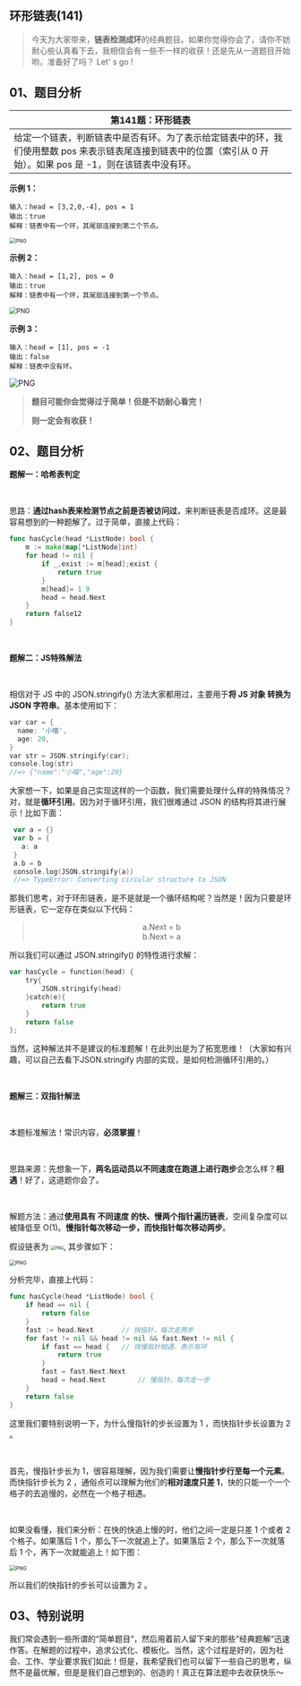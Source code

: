  
##  环形链表(141)
 

> 今天为大家带来，**链表检测成环**的经典题目。如果你觉得你会了，请你不妨耐心些认真看下去，我相信会有一些不一样的收获！还是先从一道题目开始哟，准备好了吗？ Let' s go ! 
## 01、题目分析

| 第141题：环形链表                                            |
| ------------------------------------------------------------ |
| 给定一个链表，判断链表中是否有环。为了表示给定链表中的环，我们使用整数 pos 来表示链表尾连接到链表中的位置（索引从 0 开始）。如果 pos 是 -1，则在该链表中没有环。 |

**示例 1：**

```
输入：head = [3,2,0,-4], pos = 1
输出：true
解释：链表中有一个环，其尾部连接到第二个节点。
```

<img src="./103/1.jpg" alt="PNG" style="zoom: 67%;" />

**示例 2：**

```
输入：head = [1,2], pos = 0
输出：true
解释：链表中有一个环，其尾部连接到第一个节点。
```

<img src="./103/2.jpg" alt="PNG" style="zoom:80%;" />

**示例 3：**

```
输入：head = [1], pos = -1
输出：false
解释：链表中没有环。
```

<img src="./103/3.jpg" alt="PNG"  />

> **题目可能你会觉得过于简单！但是不妨耐心看完！**
>
> **则一定会有收获！**

## 02、题目分析

**题解一：哈希表判定**

<br/>

思路：**通过hash表来检测节点之前是否被访问过**，来判断链表是否成环。这是最容易想到的一种题解了。过于简单，直接上代码：

```go
func hasCycle(head *ListNode) bool {
    m := make(map[*ListNode]int)
    for head != nil {
        if _,exist := m[head];exist {
            return true
        }
        m[head]= 1 9
        head = head.Next
    }
    return false12
}
```

<br/>

**题解二：JS特殊解法**

<br/>

相信对于 JS 中的 JSON.stringify() 方法大家都用过，主要用于**将 JS 对象 转换为 JSON 字符串**。基本使用如下：

```go
var car = { 
  name: '小喵', 
  age: 20, 
} 
var str = JSON.stringify(car);
console.log(str) 
//=> {"name":"小喵","age":20}
```

大家想一下，如果是自己实现这样的一个函数，我们需要处理什么样的特殊情况？对，就是**循环引用**。因为对于循环引用，我们很难通过 JSON 的结构将其进行展示！比如下面：

```go
 var a = {} 
 var b = { 
   a: a 
 }
 a.b = b
 console.log(JSON.stringify(a))
 //=> TypeError: Converting circular structure to JSON
```

那我们思考，对于环形链表，是不是就是一个循环结构呢？当然是！因为只要是环形链表，它一定存在类似以下代码：

><center>a.Next = b</center>
>
><center>b.Next = a</center>

所以我们可以通过 JSON.stringify() 的特性进行求解：

```go
var hasCycle = function(head) {
    try{
        JSON.stringify(head)
    }catch(e){
        return true
    }
    return false
};
```

当然，这种解法并不是建议的标准题解！在此列出是为了拓宽思维！（大家如有兴趣，可以自己去看下JSON.stringify 内部的实现，是如何检测循环引用的。）

<br/>

**题解三：双指针解法**

<br/>

本题标准解法！常识内容，**必须掌握**！

<br/>

思路来源：先想象一下，**两名运动员以不同速度在跑道上进行跑步**会怎么样？**相遇**！好了，这道题你会了。

<br/>

解题方法：通过**使用具有 不同速度 的快、慢两个指针遍历链表**，空间复杂度可以被降低至 O(1)。**慢指针每次移动一步，而快指针每次移动两步**。

假设链表为 <img src="./103/4.jpg" alt="PNG" style="zoom:50%;" />, 其步骤如下：

<img src="./103/5.jpg" alt="PNG" style="zoom:67%;" />

分析完毕，直接上代码：

```go
func hasCycle(head *ListNode) bool {  
    if head == nil {
        return false
    }
    fast := head.Next       // 快指针，每次走两步
    for fast != nil && head != nil && fast.Next != nil {
        if fast == head {   // 快慢指针相遇，表示有环
            return true
        }
        fast = fast.Next.Next  
        head = head.Next        // 慢指针，每次走一步
    }
    return false
}
```

这里我们要特别说明一下，为什么慢指针的步长设置为 1 ，而快指针步长设置为 2 。

<br/>

首先，慢指针步长为 1，很容易理解，因为我们需要让**慢指针步行至每一个元素**。而快指针步长为 2 ，通俗点可以理解为他们的**相对速度只差 1**，快的只能一个一个格子的去追慢的，必然在一个格子相遇。

<br/>

如果没看懂，我们来分析：在快的快追上慢的时，他们之间一定是只差 1 个或者 2 个格子。如果落后 1 个，那么下一次就追上了。如果落后 2 个，那么下一次就落后 1 个，再下一次就能追上！如下图：

<img src="./103/6.jpg" alt="PNG" style="zoom:67%;" />

所以我们的快指针的步长可以设置为 2 。

## 03、特别说明

我们常会遇到一些所谓的“简单题目“，然后用着前人留下来的那些”经典题解“迅速作答。在解题的过程中，追求公式化、模板化。当然，这个过程是好的，因为社会、工作、学业要求我们如此！但是，我希望我们也可以留下一些自己的思考，纵然不是最优解，但是是我们自己想到的、创造的！真正在算法题中去收获快乐～